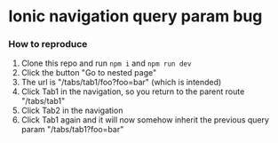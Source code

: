 # Ionic navigation query param bug

### How to reproduce
1. Clone this repo and run `npm i` and `npm run dev`
2. Click the button "Go to nested page"
3. The url is "/tabs/tab1/foo?foo=bar" (which is intended)
4. Click Tab1 in the navigation, so you return to the parent route "/tabs/tab1"
5. Click Tab2 in the navigation
6. Click Tab1 again and it will now somehow inherit the previous query param "/tabs/tab1?foo=bar"
